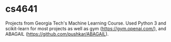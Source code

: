 # cs4641
Projects from Georgia Tech's Machine Learning Course. Used Python 3 and scikit-learn for most projects as well as 
gym (https://gym.openai.com/), and ABAGAIL (https://github.com/pushkar/ABAGAIL).
